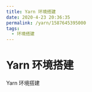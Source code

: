 ```yaml
---
title: Yarn 环境搭建
date: 2020-4-23 20:36:35
permalink: /yarn/1587645395000
tags: 
  - 环境搭建
---
```

# Yarn 环境搭建

 Yarn 环境搭建